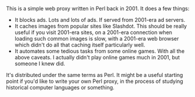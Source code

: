 This is a simple web proxy written in Perl back in 2001. It does a few
things:

* It blocks ads. Lots and lots of ads. If served from 2001-era ad
  servers.
* It caches images from popular sites like Slashdot. This should be
  really useful if you visit 2001-era sites, on a 2001-era connection
  when loading such common images is slow, with a 2001-era web browser
  which didn't do all that caching itself particularly well.
* It automates some tedious tasks from some online games. With all the
  above caveats. I actually didn't play online games much in 2001, but
  someone I knew did.

It's distributed under the same terms as Perl. It might be a useful
starting point if you'd like to write your own Perl proxy, in the
process of studying historical computer languages or something.